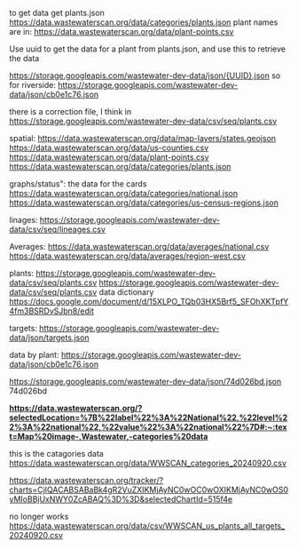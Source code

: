 to get data
get 
plants.json https://data.wastewaterscan.org/data/categories/plants.json
plant names are in: https://data.wastewaterscan.org/data/plant-points.csv

Use uuid to get the data for a plant from plants.json, and use this to retrieve the data

https://storage.googleapis.com/wastewater-dev-data/json/{UUID}.json
so for riverside:
https://storage.googleapis.com/wastewater-dev-data/json/cb0e1c76.json

there is a correction file, I think in https://storage.googleapis.com/wastewater-dev-data/csv/seq/plants.csv

spatial:
https://data.wastewaterscan.org/data/map-layers/states.geojson
https://data.wastewaterscan.org/data/us-counties.csv
https://data.wastewaterscan.org/data/plant-points.csv
https://data.wastewaterscan.org/data/categories/plants.json

graphs/status":
the data for the cards
https://data.wastewaterscan.org/data/categories/national.json
https://data.wastewaterscan.org/data/categories/us-census-regions.json

linages:
https://storage.googleapis.com/wastewater-dev-data/csv/seq/lineages.csv

Averages:
https://data.wastewaterscan.org/data/averages/national.csv
https://data.wastewaterscan.org/data/averages/region-west.csv


plants:
https://storage.googleapis.com/wastewater-dev-data/csv/seq/plants.csv
https://storage.googleapis.com/wastewater-dev-data/csv/seq/plants.csv
data dictionary
https://docs.google.com/document/d/15XLPO_TQb03HX5Brf5_SFOhXKTpfY4fm3BSRDvSJbn8/edit

targets:
https://storage.googleapis.com/wastewater-dev-data/json/targets.json

data by plant:
https://storage.googleapis.com/wastewater-dev-data/json/cb0e1c76.json

https://storage.googleapis.com/wastewater-dev-data/json/74d026bd.json
74d026bd

**https://data.wastewaterscan.org/?selectedLocation=%7B%22label%22%3A%22National%22,%22level%22%3A%22national%22,%22value%22%3A%22national%22%7D#:~:text=Map%20image-,Wastewater,-categories%20data**

this is the catagories data
https://data.wastewaterscan.org/data/WWSCAN_categories_20240920.csv

https://data.wastewaterscan.org/tracker/?charts=CjIQACABSABaBk4gR2VuZXIKMjAyNC0wOC0wOXIKMjAyNC0wOS0yMIoBBjUxNWY0ZcABAQ%3D%3D&selectedChartId=515f4e

no longer works
https://data.wastewaterscan.org/data/csv/WWSCAN_us_plants_all_targets_20240920.csv
